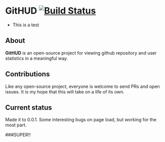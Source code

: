 # GitHUD [![Build Status](https://travis-ci.org/jhendley25/GitHUD.png?branch=master)](https://travis-ci.org/jhendley25/GitHUD)
- This is a test
## About

**GitHUD** is  an open-source project for viewing github repository and user statistics in a meaningful way.  

## Contributions

Like any open-source project, everyone is welcome to send PRs and open issues.  It is my hope that this will take on a life of its own.
 

## Current status

Made it to 0.0.1.  Some interesting bugs on page load, but working for the most part.

###SUPER!!
